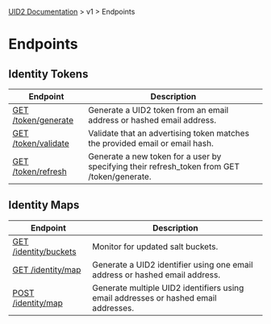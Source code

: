 [UID2 Documentation](../../README.md) > v1 > Endpoints

# Endpoints

## Identity Tokens

| Endpoint | Description |
| --- | --- |
| [GET /token/generate](./get-token-generate.md) | Generate a UID2 token from an email address or hashed email address. |
| [GET /token/validate](./get-token-validate.md) | Validate that an advertising token matches the provided email or email hash. |
| [GET /token/refresh](./get-token-refresh.md) | Generate a new token for a user by specifying their refresh_token from GET /token/generate. |

## Identity Maps

| Endpoint | Description |
| --- | --- |
| [GET /identity/buckets](./get-identity-buckets.md) | Monitor for updated salt buckets. |
| [GET /identity/map](./get-identity-map.md) | Generate a UID2 identifier using one email address or hashed email address. |
| [POST /identity/map](./post-identity-map.md) | Generate multiple UID2 identifiers using email addresses or hashed email addresses.  |

